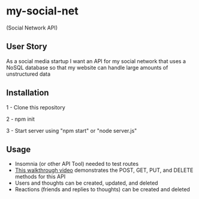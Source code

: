 # my-social-net
(Social Network API)

## User Story
As a social media startup
I want an API for my social network that uses a NoSQL database
so that my website can handle large amounts of unstructured data

## Installation
1 - Clone this repository

2 - npm init

3 - Start server using "npm start" or "node server.js"

## Usage
* Insomnia (or other API Tool) needed to test routes
* [This walkthrough video](https://drive.google.com/file/d/18U32iiDDDEVxai-ExqAzAKx9UkETIvrz/view) demonstrates the POST, GET, PUT, and DELETE methods for this API
* Users and thoughts can be created, updated, and deleted
* Reactions (friends and replies to thoughts) can be created and deleted
